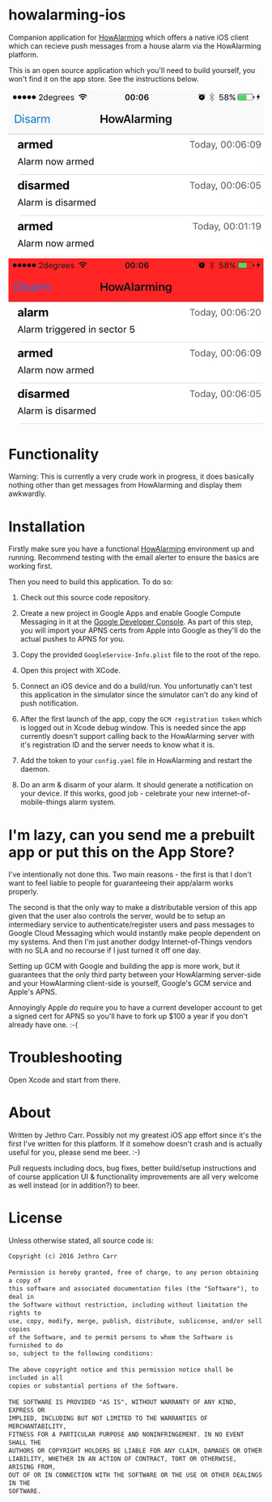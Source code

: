 # howalarming-ios

Companion application for [HowAlarming](https://github.com/jethrocarr/howalarming)
which offers a native iOS client which can recieve push messages from a house
alarm via the HowAlarming platform.

This is an open source application which you'll need to build yourself, you
won't find it on the app store. See the instructions below.

![Screenshot1](https://raw.githubusercontent.com/jethrocarr/howalarming-ios/master/doc/howalarming-screenshot1.jpg)
![Screenshot2](https://raw.githubusercontent.com/jethrocarr/howalarming-ios/master/doc/howalarming-screenshot2.jpg)


# Functionality

Warning: This is currently a very crude work in progress, it does basically
nothing other than get messages from HowAlarming and display them awkwardly.


# Installation

Firstly make sure you have a functional [HowAlarming](https://github.com/jethrocarr/howalarming)
environment up and running. Recommend testing with the email alerter to ensure
the basics are working first.

Then you need to build this application. To do so:

1. Check out this source code repository.

2. Create a new project in Google Apps and enable Google Compute Messaging in
   it at the [Google Developer Console](https://developers.google.com/mobile/add).
   As part of this step, you will import your APNS certs from Apple into Google
   as they'll do the actual pushes to APNS for you.

3. Copy the provided `GoogleService-Info.plist` file to the root of the repo.

4. Open this project with XCode.

5. Connect an iOS device and do a build/run. You unfortunatly can't test this
   application in the simulator since the simulator can't do any kind of push
   notification.

6. After the first launch of the app, copy the `GCM registration token` which is
   logged out in Xcode debug window. This is needed since the app currently
   doesn't support calling back to the HowAlarming server with it's
   registration ID and the server needs to know what it is.

7. Add the token to your `config.yaml` file in HowAlarming and restart the
   daemon.

8. Do an arm & disarm of your alarm. It should generate a notification on your
   device. If this works, good job - celebrate your new
   internet-of-mobile-things alarm system.


# I'm lazy, can you send me a prebuilt app or put this on the App Store?

I've intentionally not done this. Two main reasons - the first is that I don't
want to feel liable to people for guaranteeing their app/alarm works properly.

The second is that the only way to make a distributable version of this app
given that the user also controls the server, would be to setup an intermediary
service to authenticate/register users and pass messages to Google Cloud
Messaging which would instantly make people dependent on my systems. And then
I'm just another dodgy Internet-of-Things vendors with no SLA and no recourse if
I just turned it off one day.

Setting up GCM with Google and building the app is more work, but it guarantees
that the only third party between your HowAlarming server-side and your
HowAlarming client-side is yourself, Google's GCM service and Apple's APNS.

Annoyingly Apple *do* require you to have a current developer account to get a
signed cert for APNS so you'll have to fork up $100 a year if you don't already
have one. :-(



# Troubleshooting

Open Xcode and start from there.


# About

Written by Jethro Carr. Possibly not my greatest iOS app effort since it's
the first I've written for this platform. If it somehow doesn't crash and is
actually useful for you, please send me beer. :-)

Pull requests including docs, bug fixes, better build/setup instructions and of
course application UI & functionality improvements are all very welcome as well
instead (or in addition?) to beer.


# License

Unless otherwise stated, all source code is:

    Copyright (c) 2016 Jethro Carr

    Permission is hereby granted, free of charge, to any person obtaining a copy of
    this software and associated documentation files (the "Software"), to deal in
    the Software without restriction, including without limitation the rights to
    use, copy, modify, merge, publish, distribute, sublicense, and/or sell copies
    of the Software, and to permit persons to whom the Software is furnished to do
    so, subject to the following conditions:

    The above copyright notice and this permission notice shall be included in all
    copies or substantial portions of the Software.

    THE SOFTWARE IS PROVIDED "AS IS", WITHOUT WARRANTY OF ANY KIND, EXPRESS OR
    IMPLIED, INCLUDING BUT NOT LIMITED TO THE WARRANTIES OF MERCHANTABILITY,
    FITNESS FOR A PARTICULAR PURPOSE AND NONINFRINGEMENT. IN NO EVENT SHALL THE
    AUTHORS OR COPYRIGHT HOLDERS BE LIABLE FOR ANY CLAIM, DAMAGES OR OTHER
    LIABILITY, WHETHER IN AN ACTION OF CONTRACT, TORT OR OTHERWISE, ARISING FROM,
    OUT OF OR IN CONNECTION WITH THE SOFTWARE OR THE USE OR OTHER DEALINGS IN THE
    SOFTWARE.
